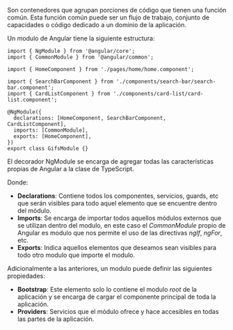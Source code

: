 Son contenedores que agrupan porciones de código que tienen una función común. Esta función común puede ser un flujo de trabajo, conjunto de capacidades o código dedicado a un dominio de la aplicación.

Un modulo de Angular tiene la siguiente estructura:

```
import { NgModule } from '@angular/core';
import { CommonModule } from '@angular/common';

import { HomeComponent } from './pages/home/home.component';

import { SearchBarComponent } from './components/search-bar/search-bar.component';
import { CardListComponent } from './components/card-list/card-list.component';

@NgModule({
  declarations: [HomeComponent, SearchBarComponent, CardListComponent],
  imports: [CommonModule],
  exports: [HomeComponent],
})
export class GifsModule {}
```

El decorador NgModule se encarga de agregar todas las características propias de Angular a la clase de TypeScript.

Donde:

- **Declarations**: Contiene todos los componentes, servicios, guards, etc que serán visibles para todo aquel elemento que se encuentre dentro del módulo.
- **Imports**: Se encarga de importar todos aquellos módulos externos que se utilizan dentro del modulo, en este caso el *CommonModule* propio de Angular es modulo que nos permite el uso de las directivas *ngIf*, *ngFor*, etc.
- **Exports**: Indica aquellos elementos que deseamos sean visibles para todo otro modulo que importe el modulo.

Adicionalmente a las anteriores, un modulo puede definir las siguientes propiedades:

- **Bootstrap**: Este elemento solo lo contiene el modulo *root* de la aplicación y se encarga de cargar el componente principal de toda la aplicación.
- **Providers**: Servicios que el módulo ofrece y hace accesibles en todas las partes de la aplicación.
